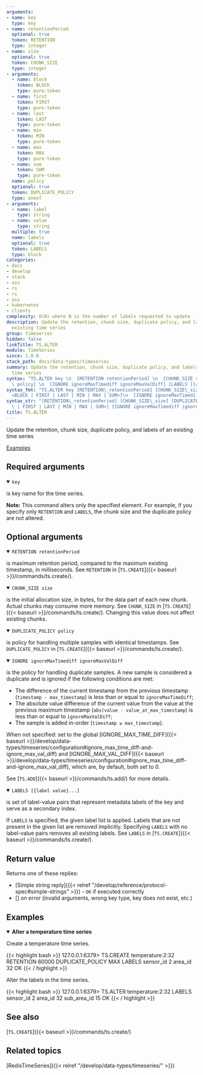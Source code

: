 ```yaml
---
arguments:
- name: key
  type: key
- name: retentionPeriod
  optional: true
  token: RETENTION
  type: integer
- name: size
  optional: true
  token: CHUNK_SIZE
  type: integer
- arguments:
  - name: block
    token: BLOCK
    type: pure-token
  - name: first
    token: FIRST
    type: pure-token
  - name: last
    token: LAST
    type: pure-token
  - name: min
    token: MIN
    type: pure-token
  - name: max
    token: MAX
    type: pure-token
  - name: sum
    token: SUM
    type: pure-token
  name: policy
  optional: true
  token: DUPLICATE_POLICY
  type: oneof
- arguments:
  - name: label
    type: string
  - name: value
    type: string
  multiple: true
  name: labels
  optional: true
  token: LABELS
  type: block
categories:
- docs
- develop
- stack
- oss
- rs
- rc
- oss
- kubernetes
- clients
complexity: O(N) where N is the number of labels requested to update
description: Update the retention, chunk size, duplicate policy, and labels of an
  existing time series
group: timeseries
hidden: false
linkTitle: TS.ALTER
module: TimeSeries
since: 1.0.0
stack_path: docs/data-types/timeseries
summary: Update the retention, chunk size, duplicate policy, and labels of an existing
  time series
syntax: "TS.ALTER key \n  [RETENTION retentionPeriod] \n  [CHUNK_SIZE size] \n  [DUPLICATE_POLICY\
  \ policy] \n  [IGNORE ignoreMaxTimediff ignoreMaxValDiff] [LABELS [label value ...]]\n"
syntax_fmt: "TS.ALTER key [RETENTION\_retentionPeriod] [CHUNK_SIZE\_size]\n  [DUPLICATE_POLICY\_\
  <BLOCK | FIRST | LAST | MIN | MAX | SUM>]\n  [IGNORE ignoreMaxTimediff ignoreMaxValDiff] [LABELS\ [label value ...]]"
syntax_str: "[RETENTION\_retentionPeriod] [CHUNK_SIZE\_size] [DUPLICATE_POLICY\_<BLOCK\
  \ | FIRST | LAST | MIN | MAX | SUM>] [IGNORE ignoreMaxTimediff ignoreMaxValDiff] [LABELS\ [label value ...]]"
title: TS.ALTER
---
```


Update the retention, chunk size, duplicate policy, and labels of an existing time series

[Examples](#examples)

## Required arguments

<details open><summary><code>key</code></summary> 

is key name for the time series.
</details>

<note><b>Note:</b> This command alters only the specified element. For example, if you specify only `RETENTION` and `LABELS`, the chunk size and the duplicate policy are not altered. </note>

## Optional arguments

<details open><summary><code>RETENTION retentionPeriod</code></summary>

is maximum retention period, compared to the maximum existing timestamp, in milliseconds. See `RETENTION` in [`TS.CREATE`]({{< baseurl >}}/commands/ts.create/).
</details>

<details open><summary><code>CHUNK_SIZE size</code></summary> 

is the initial allocation size, in bytes, for the data part of each new chunk. Actual chunks may consume more memory. See `CHUNK_SIZE` in [`TS.CREATE`]({{< baseurl >}}/commands/ts.create/). Changing this value does not affect existing chunks.
</details>

<details open><summary><code>DUPLICATE_POLICY policy</code></summary> 

is policy for handling multiple samples with identical timestamps. See `DUPLICATE_POLICY` in [`TS.CREATE`]({{< baseurl >}}/commands/ts.create/).
</details>

<details open><summary><code>IGNORE ignoreMaxTimediff ignoreMaxValDiff</code></summary> 

is the policy for handling duplicate samples. A new sample is considered a duplicate and is ignored if the following conditions are met:

  - The difference of the current timestamp from the previous timestamp (`timestamp - max_timestamp`) is less than or equal to `ignoreMaxTimeDiff`;
  - The absolute value difference of the current value from the value at the previous maximum timestamp (`abs(value - value_at_max_timestamp`) is less than or equal to `ignoreMaxValDiff`;
  - The sample is added in-order (`timestamp ≥ max_timestamp`).

When not specified: set to the global [IGNORE_MAX_TIME_DIFF]({{< baseurl >}}/develop/data-types/timeseries/configuration#ignore_max_time_diff-and-ignore_max_val_diff) and [IGNORE_MAX_VAL_DIFF]({{< baseurl >}}/develop/data-types/timeseries/configuration#ignore_max_time_diff-and-ignore_max_val_diff), which are, by default, both set to 0.

See [`TS.ADD`]({{< baseurl >}}/commands/ts.add/) for more details.
</details>

<details open><summary><code>LABELS [{label value}...]</code></summary> 

is set of label-value pairs that represent metadata labels of the key and serve as a secondary index.

If `LABELS` is specified, the given label list is applied. Labels that are not present in the given list are removed implicitly. Specifying `LABELS` with no label-value pairs removes all existing labels. See `LABELS` in [`TS.CREATE`]({{< baseurl >}}/commands/ts.create/).
</details>

## Return value

Returns one of these replies:

- [Simple string reply]({{< relref "/develop/reference/protocol-spec#simple-strings" >}}) - `OK` if executed correctly
- [] on error (invalid arguments, wrong key type, key does not exist, etc.)

## Examples

<details open><summary><b>Alter a temperature time series</b></summary>

Create a temperature time series.

{{< highlight bash >}}
127.0.0.1:6379> TS.CREATE temperature:2:32 RETENTION 60000 DUPLICATE_POLICY MAX LABELS sensor_id 2 area_id 32
OK
{{< / highlight >}}

Alter the labels in the time series.

{{< highlight bash >}}
127.0.0.1:6379> TS.ALTER temperature:2:32 LABELS sensor_id 2 area_id 32 sub_area_id 15
OK
{{< / highlight >}}
</details>

## See also

[`TS.CREATE`]({{< baseurl >}}/commands/ts.create/) 

## Related topics

[RedisTimeSeries]({{< relref "/develop/data-types/timeseries/" >}})
